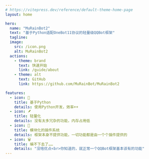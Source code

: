 ```yaml
---
# https://vitepress.dev/reference/default-theme-home-page
layout: home

hero:
  name: "MuRainBot2"
  text: "基于Python适配OneBot11协议的轻量级QQBot框架"
  tagline: 
  image:
    src: /icon.png
    alt: MuRainBot2
  actions:
    - theme: brand
      text: 快速开始
      link: /guide/about
    - theme: alt
      text: GitHub
      link: https://github.com/MuRainBot/MuRainBot2

features:
  - icon: 🚀
    title: 基于Python
    details: 使用Python开发，效率++
  - icon: 🪶
    title: 轻量化
    details: 没有太多冗杂的功能，内存占用低
  - icon: 🧩
    title: 模块化的插件系统
    details: 框架本身不提供功能，一切功能都是由一个个插件提供的
  - icon: 🗑️
    title: 编不下去了……
    details: "没啥优点<br>你知道的，就正常一个QQBot框架基本该有的功能"
---
```


<script setup>
import { onMounted } from 'vue';
// Import confetti using import syntax
import confetti from 'canvas-confetti';

onMounted(() => {
  if (typeof window !== 'undefined' && typeof document !== 'undefined') {
    // Trigger confetti
    confetti({
      particleCount: 100,
      spread: 170,
      origin: { y: 0.6 },
    });
    console.log('Confetti triggered');
  }
});
</script>

<Confetti />

<style>
.VPHomeHero {
  --vp-home-hero-name-color: transparent;
  --vp-home-hero-name-background: -webkit-linear-gradient(120deg, rgb(14, 190, 255) 50%, rgb(255, 66, 179));
  --vp-home-hero-image-background-image: linear-gradient(-45deg, rgb(14, 190, 255) 50%, rgb(255, 66, 179) 50%);
  --vp-home-hero-image-filter: blur(44px);
  position: relative;
}

/* 图片样式 */
.VPImage.image-src {
  -webkit-mask-image: radial-gradient(circle, rgba(0, 0, 0, 1) 60%, rgba(0, 0, 0, 0) 100%);
  border-radius: 30px;
  transform: translate(-50%, -50%); /* 修正定位基准 */
  transform-origin: center center; /* 放大基准点为中心 */
  transition: all 0.3s; /* 平滑过度 */
}

/* 鼠标悬停时图片放大 */
.VPImage.image-src:hover {
  transform: translate(-50%, -50%) scale(1.1); /* 放大时保持居中 */
  border-radius: 34px;
}

/* 背景呼吸灯效果 */
.image-bg {
  content: "";
  position: absolute;
  top: 50%;
  left: 50%;
  width: 150%;
  height: 150%;
  border-radius: 50%;
  transform: translate(-50%, -50%) scale(1); /* 初始缩放 */
  animation: breathe-nonlinear 3s infinite alternate; /* 初始动画 */
  z-index: -1; /* 确保背景在图片后面 */
}

@keyframes breathe-nonlinear {
  0% {
    transform: translate(-50%, -50%) scale(0.9); /* 初始状态 */
    opacity: 1;
  }
  100% {
    transform: translate(-50%, -50%) scale(1.1);
    opacity: 0.9;
  }
}

.VPImage.image-src:hover ~ .image-bg {
  transform: translate(-50%, -50%) scale(1.2); /* 背景放大 */
}

/* 响应式设置 */
@media (min-width: 640px) {
  .image-bg {
    filter: blur(56px);
  }
}

@media (min-width: 960px) {
  .image-bg {
    filter: blur(68px);
  }
}
</style>

<script>
  if (typeof window !== "undefined") {
    // 随机化动画时长和缩放倍数
    window.addEventListener('DOMContentLoaded', () => {
      const imageBg = document.querySelector('.image-bg');
      
      // 随机设置动画时长 (在 2s 到 5s 之间)
      const randomDuration = (Math.random() * 3 + 2).toFixed(2) + 's';
      imageBg.style.animationDuration = randomDuration;
      
      // 随机设置动画的关键帧变化
      const randomScale = (Math.random() * 0.1 + 0.9).toFixed(2);
      const randomScale2 = (Math.random() * 0.1 + 1.15).toFixed(2);
      
      const keyframes = `
        @keyframes breathe-nonlinear {
          0% {
              transform: translate(-50%, -50%) scale(${randomScale}); /* 初始状态 */
              opacity: 1;
            }
          100% {
              transform: translate(-50%, -50%) scale(${randomScale2});
              opacity: 0.9;
            }
          }
        `;
        
      // 动态注入新的 @keyframes 动画
      const styleSheet = document.createElement("style");
      styleSheet.type = "text/css";
      styleSheet.innerText = keyframes;
      document.head.appendChild(styleSheet);
    });
  }
</script>

